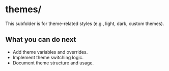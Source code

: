 # themes/

This subfolder is for theme-related styles (e.g., light, dark, custom themes).

## What you can do next
- Add theme variables and overrides.
- Implement theme switching logic.
- Document theme structure and usage. 